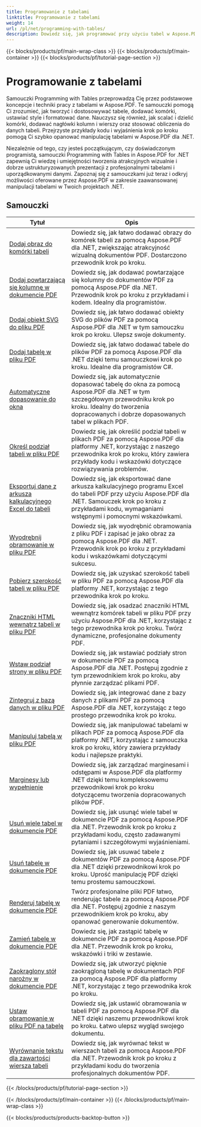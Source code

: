 ```yaml
---
title: Programowanie z tabelami
linktitle: Programowanie z tabelami
weight: 14
url: /pl/net/programming-with-tables/
description: Dowiedz się, jak programować przy użyciu tabel w Aspose.PDF dla platformy .NET, korzystając z samouczków krok po kroku.
---
```


{{< blocks/products/pf/main-wrap-class >}}
{{< blocks/products/pf/main-container >}}
{{< blocks/products/pf/tutorial-page-section >}}

# Programowanie z tabelami

Samouczki Programming with Tables przeprowadzą Cię przez podstawowe koncepcje i techniki pracy z tabelami w Aspose.PDF. Te samouczki pomogą Ci zrozumieć, jak tworzyć i dostosowywać tabele, dodawać komórki, ustawiać style i formatować dane. Nauczysz się również, jak scalać i dzielić komórki, dodawać nagłówki kolumn i wierszy oraz stosować obliczenia do danych tabeli. Przejrzyste przykłady kodu i wyjaśnienia krok po kroku pomogą Ci szybko opanować manipulację tabelami w Aspose.PDF dla .NET.

Niezależnie od tego, czy jesteś początkującym, czy doświadczonym programistą, samouczki Programming with Tables in Aspose.PDF for .NET zapewnią Ci wiedzę i umiejętności tworzenia atrakcyjnych wizualnie i dobrze ustrukturyzowanych prezentacji z profesjonalnymi tabelami i uporządkowanymi danymi. Zapoznaj się z samouczkami już teraz i odkryj możliwości oferowane przez Aspose.PDF w zakresie zaawansowanej manipulacji tabelami w Twoich projektach .NET.

## Samouczki
| Tytuł | Opis |
| --- | --- | 
| [Dodaj obraz do komórki tabeli](./add-image-in-a-table-cell/) | Dowiedz się, jak łatwo dodawać obrazy do komórek tabeli za pomocą Aspose.PDF dla .NET, zwiększając atrakcyjność wizualną dokumentów PDF. Dostarczono przewodnik krok po kroku. |  
| [Dodaj powtarzającą się kolumnę w dokumencie PDF](./add-repeating-column/) | Dowiedz się, jak dodawać powtarzające się kolumny do dokumentów PDF za pomocą Aspose.PDF dla .NET. Przewodnik krok po kroku z przykładami i kodem. Idealny dla programistów. |  
| [Dodaj obiekt SVG do pliku PDF](./add-svg-object/) | Dowiedz się, jak łatwo dodawać obiekty SVG do plików PDF za pomocą Aspose.PDF dla .NET w tym samouczku krok po kroku. Ulepsz swoje dokumenty. |  
| [Dodaj tabelę w pliku PDF](./add-table/) | Dowiedz się, jak łatwo dodawać tabele do plików PDF za pomocą Aspose.PDF dla .NET dzięki temu samouczkowi krok po kroku. Idealne dla programistów C#. |  
| [Automatyczne dopasowanie do okna](./auto-fit-to-window/) | Dowiedz się, jak automatycznie dopasować tabelę do okna za pomocą Aspose.PDF dla .NET w tym szczegółowym przewodniku krok po kroku. Idealny do tworzenia dopracowanych i dobrze dopasowanych tabel w plikach PDF. |  
| [Określ podział tabeli w pliku PDF](./determine-table-break/) | Dowiedz się, jak określić podział tabeli w plikach PDF za pomocą Aspose.PDF dla platformy .NET, korzystając z naszego przewodnika krok po kroku, który zawiera przykłady kodu i wskazówki dotyczące rozwiązywania problemów. |  
| [Eksportuj dane z arkusza kalkulacyjnego Excel do tabeli](./export-excel-worksheet-data-to-table/) | Dowiedz się, jak eksportować dane arkusza kalkulacyjnego programu Excel do tabeli PDF przy użyciu Aspose.PDF dla .NET. Samouczek krok po kroku z przykładami kodu, wymaganiami wstępnymi i pomocnymi wskazówkami. |  
| [Wyodrębnij obramowanie w pliku PDF](./extract-border/) | Dowiedz się, jak wyodrębnić obramowania z pliku PDF i zapisać je jako obraz za pomocą Aspose.PDF dla .NET. Przewodnik krok po kroku z przykładami kodu i wskazówkami dotyczącymi sukcesu. |  
| [Pobierz szerokość tabeli w pliku PDF](./get-table-width/) | Dowiedz się, jak uzyskać szerokość tabeli w pliku PDF za pomocą Aspose.PDF dla platformy .NET, korzystając z tego przewodnika krok po kroku. |  
| [Znaczniki HTML wewnątrz tabeli w pliku PDF](./html-tags-inside-table/) | Dowiedz się, jak osadzać znaczniki HTML wewnątrz komórek tabeli w pliku PDF przy użyciu Aspose.PDF dla .NET, korzystając z tego przewodnika krok po kroku. Twórz dynamiczne, profesjonalne dokumenty PDF. |  
| [Wstaw podział strony w pliku PDF](./insert-page-break/) | Dowiedz się, jak wstawiać podziały stron w dokumencie PDF za pomocą Aspose.PDF dla .NET. Postępuj zgodnie z tym przewodnikiem krok po kroku, aby płynnie zarządzać plikami PDF. |  
| [Zintegruj z bazą danych w pliku PDF](./integrate-with-database/) | Dowiedz się, jak integrować dane z bazy danych z plikami PDF za pomocą Aspose.PDF dla .NET, korzystając z tego prostego przewodnika krok po kroku. |  
| [Manipuluj tabelą w pliku PDF](./manipulate-table/) | Dowiedz się, jak manipulować tabelami w plikach PDF za pomocą Aspose.PDF dla platformy .NET, korzystając z samouczka krok po kroku, który zawiera przykłady kodu i najlepsze praktyki. |  
| [Marginesy lub wypełnienie](./margins-or-padding/) | Dowiedz się, jak zarządzać marginesami i odstępami w Aspose.PDF dla platformy .NET dzięki temu kompleksowemu przewodnikowi krok po kroku dotyczącemu tworzenia dopracowanych plików PDF. |  
| [Usuń wiele tabel w dokumencie PDF](./remove-multiple-tables/) | Dowiedz się, jak usunąć wiele tabel w dokumencie PDF za pomocą Aspose.PDF dla .NET. Przewodnik krok po kroku z przykładami kodu, często zadawanymi pytaniami i szczegółowymi wyjaśnieniami. |  
| [Usuń tabelę w dokumencie PDF](./remove-table/) | Dowiedz się, jak usuwać tabele z dokumentów PDF za pomocą Aspose.PDF dla .NET dzięki przewodnikowi krok po kroku. Uprość manipulację PDF dzięki temu prostemu samouczkowi. |  
| [Renderuj tabelę w dokumencie PDF](./render-table/) | Twórz profesjonalne pliki PDF łatwo, renderując tabele za pomocą Aspose.PDF dla .NET. Postępuj zgodnie z naszym przewodnikiem krok po kroku, aby opanować generowanie dokumentów. |  
| [Zamień tabelę w dokumencie PDF](./replace-table/) | Dowiedz się, jak zastąpić tabelę w dokumencie PDF za pomocą Aspose.PDF dla .NET. Przewodnik krok po kroku, wskazówki i triki w zestawie. |  
| [Zaokrąglony stół narożny w dokumencie PDF](./rounded-corner-table/) | Dowiedz się, jak utworzyć pięknie zaokrągloną tabelę w dokumentach PDF za pomocą Aspose.PDF dla platformy .NET, korzystając z tego przewodnika krok po kroku. |  
| [Ustaw obramowanie w pliku PDF na tabelę](./set-border/) | Dowiedz się, jak ustawić obramowania w tabeli PDF za pomocą Aspose.PDF dla .NET dzięki naszemu przewodnikowi krok po kroku. Łatwo ulepsz wygląd swojego dokumentu. |  
| [Wyrównanie tekstu dla zawartości wiersza tabeli](./text-alignment-for-table-row-content/) | Dowiedz się, jak wyrównać tekst w wierszach tabeli za pomocą Aspose.PDF dla .NET. Przewodnik krok po kroku z przykładami kodu do tworzenia profesjonalnych dokumentów PDF. |  
{{< /blocks/products/pf/tutorial-page-section >}}

{{< /blocks/products/pf/main-container >}}
{{< /blocks/products/pf/main-wrap-class >}}

{{< blocks/products/products-backtop-button >}}
